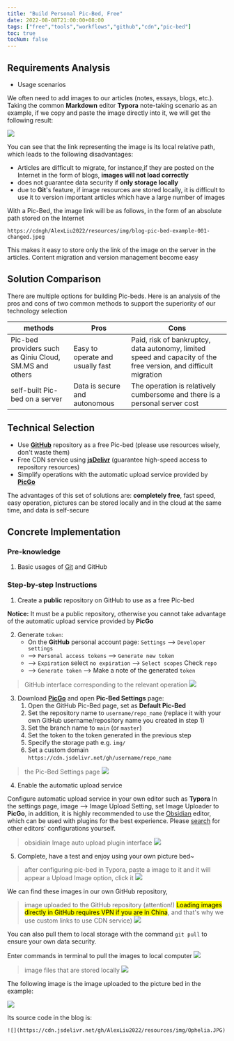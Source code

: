 ```yaml
---
title: "Build Personal Pic-Bed, Free"
date: 2022-08-08T21:00:00+08:00
tags: ["free","tools","workflows","github","cdn","pic-bed"]
toc: true
tocNum: false
---
```



## Requirements Analysis

- Usage scenarios

We often need to add images to our articles (notes, essays, blogs, etc.). Taking the common **Markdown** editor **Typora** note-taking scenario as an example, if we copy and paste the image directly into it, we will get the following result:

![](https://cdn.jsdelivr.net/gh/AlexLiu2022/resources/img/blog-pic-bed-example-001-changed.jpeg)

You can see that the link representing the image is its local relative path, which leads to the following disadvantages:

- Articles are difficult to migrate, for instance,if they are posted on the Internet in the form of blogs, **images will not load correctly**
-  does not guarantee data security if **only storage locally**
- due to **Git**'s feature, if image resources are stored locally, it is difficult to use it to version important articles which have a large number of images

With a Pic-Bed, the image link will be as follows, in the form of an absolute path stored on the Internet

```url
https://cdngh/AlexLiu2022/resources/img/blog-pic-bed-example-001-changed.jpeg
```

This makes it easy to store only the link of the image on the server in the articles. Content migration and version management become easy

## Solution Comparison

There are multiple options for building Pic-beds. Here is an analysis of the pros and cons of two common methods to support the superiority of our technology selection

| methods                                                 | Pros                             | Cons                                                                                                             |
| ------------------------------------------------------- | -------------------------------- | ---------------------------------------------------------------------------------------------------------------- |
| Pic-bed providers such as Qiniu Cloud, SM.MS and others | Easy to operate and usually fast | Paid, risk of bankruptcy, data autonomy, limited speed and capacity of the free version, and difficult migration |
| self-built Pic-bed on a server                          | Data is secure and autonomous    | The operation is relatively cumbersome and there is a personal server cost                                       | 

## Technical Selection

- Use **<a href="https://github.com/" target="_blank">GitHub</a>**  repository as a free Pic-bed (please use resources wisely, don't waste them)
- Free CDN service using **<a href="https://www.jsdelivr.com/" target="_blank">jsDelivr</a>** (guarantee high-speed access to repository resources)
- Simplify operations with the automatic upload service provided by **<a href="https://picgo.github.io/PicGo-Doc/en/" target="_blank">PicGo</a>**

The advantages of this set of solutions are: **completely free**, fast speed, easy operation, pictures can be stored locally and in the cloud at the same time, and data is self-secure

## Concrete Implementation

### Pre-knowledge

1. Basic usages of <a href="https://git-scm.com/" target="_blank">Git</a> and GitHub

### Step-by-step Instructions

1. Create a **public** repository on GitHub to use as a free Pic-bed

**Notice:** It must be a public repository, otherwise you cannot take advantage of the automatic upload service provided by **PicGo**

2. Generate `token`: 
    - On the **GitHub** personal account page: `Settings` --> `Developer settings`
    - --> `Personal access tokens` --> `Generate new token` 
    - --> `Expiration` select `no expiration` --> `Select scopes` Check `repo` 
    - --> `Generate token` --> Make a note of the generated `token`

> GitHub interface corresponding to the relevant operation
![](https://cdn.jsdelivr.net/gh/AlexLiu2022/resources/img/blog-pic-bed-example-002.png)

3. Download **<a href="https://picgo.github.io/PicGo-Doc/en/" target="_blank">PicGo</a>** and open **Pic-Bed Settings** page:
    1. Open the GitHub Pic-Bed page, set as **Default Pic-Bed**
    2. Set the repository name to `username/repo_name` (replace it with your own GitHub username/repository name you created in step 1)
    3. Set the branch name to `main` (or `master`)
    4. Set the token to the token generated in the previous step
    5. Specify the storage path e.g. `img/`
    6. Set a custom domain `https://cdn.jsdelivr.net/gh/username/repo_name`

> the Pic-Bed Settings page
![](https://cdn.jsdelivr.net/gh/AlexLiu2022/resources/img/blog-pic-bed-example-003.png)

4. Enable the automatic upload service

Configure automatic upload service in your own editor such as **Typora** In the settings page, image --> Image Upload Setting, set Image Uploader to **PicGo**, in addition, it is highly recommended to use the <a href="https://obsidian.md/" target="_blank">Obsidian</a> editor, which can be used with plugins for the best experience. Please <a href="https://google.com" target="_blank">search</a> for other editors' configurations yourself.
    
> obsidiain Image auto upload plugin interface
![](https://cdn.jsdelivr.net/gh/AlexLiu2022/resources/img/blog-pic-bed-example-004.png)

5. Complete, have a test and enjoy using your own picture bed~

> after configuring pic-bed in Typora, paste a image to it and it will appear a Upload Image option, click it
![](https://cdn.jsdelivr.net/gh/AlexLiu2022/resources/img/blog-pic-bed-example-005.png)

We can find these images in our own GitHub repository,

> image uploaded to the GitHub repository (attention!) <mark>Loading images directly in GitHub requires VPN if you are in China</mark>, and that's why we use custom links to use CDN service)
![](https://cdn.jsdelivr.net/gh/AlexLiu2022/resources/img/blog-pic-bed-example-006.png)

You can also pull them to local storage with the command `git pull` to ensure your own data security.

Enter commands in terminal to pull the images to local computer
![](https://cdn.jsdelivr.net/gh/AlexLiu2022/resources/img/blog-pic-bed-example-007.png)

> image files that are stored locally
![](https://cdn.jsdelivr.net/gh/AlexLiu2022/resources/img/blog-pic-bed-example-008.png)

The following image is the image uploaded to the picture bed in the example:

![](https://cdn.jsdelivr.net/gh/AlexLiu2022/resources/img/Ophelia.JPG)

Its source code in the blog is:
```
![](https://cdn.jsdelivr.net/gh/AlexLiu2022/resources/img/Ophelia.JPG)
```

<style>
h1.post-title.p-name {
  margin-top: 0 !important;
}
</style>